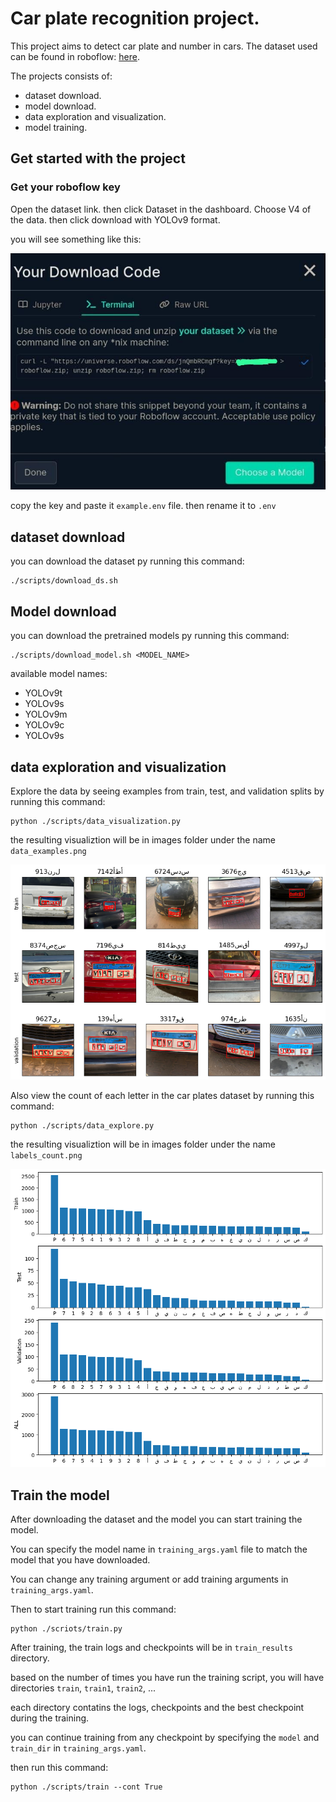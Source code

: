 # Car plate recognition project.
This project aims to detect car plate and number in cars.
The dataset used can be found in roboflow: [here](https://universe.roboflow.com/fbi-senstive-information/egypt-car-plates).

The projects consists of:
- dataset download.
- model download. 
- data exploration and visualization.
- model training.

## Get started with the project

### Get your roboflow key
Open the dataset link. then click Dataset in the dashboard. Choose V4 of the data. then click download with YOLOv9 format.

you will see something like this:

![cli_key](./images/cli_key.jpeg)

copy the key and paste it `example.env` file. then rename it to `.env`


## dataset download
you can download the dataset py running this command:
```shell
./scripts/download_ds.sh
```

## Model download
you can download the pretrained models py running this command:
```shell
./scripts/download_model.sh <MODEL_NAME>
```
available model names:
- YOLOv9t
- YOLOv9s
- YOLOv9m
- YOLOv9c
- YOLOv9s

## data exploration and visualization
Explore the data by seeing examples from train, test, and validation splits by running this command:
```shell
python ./scripts/data_visualization.py
```
the resulting visualiztion will be in images folder under the name `data_examples.png`

![data_examples](./images/data_examples.png)

Also view the count of each letter in the car plates dataset by running this command:
```shell
python ./scripts/data_explore.py
```
the resulting visualiztion will be in images folder under the name `labels_count.png`

![labels_count](./images/labels_count.png)

## Train the model
After downloading the dataset and the model you can start training the model.

You can specify the model name in `training_args.yaml` file to match the model that you have downloaded. 

You can change any training argument or add training arguments in `training_args.yaml`.

Then to start training run this command:

```shell
python ./scriots/train.py
```
After training, the train logs and checkpoints will be in `train_results` directory. 

based on the number of times you have run the training script, you will have directories `train`, `train1`, `train2`, ... 

each directory contatins the logs, checkpoints and the best checkpoint during the training.

you can continue training from any checkpoint by specifying the `model` and `train_dir` in `training_args.yaml`.

then run this command:
```shell
python ./scripts/train --cont True
```


